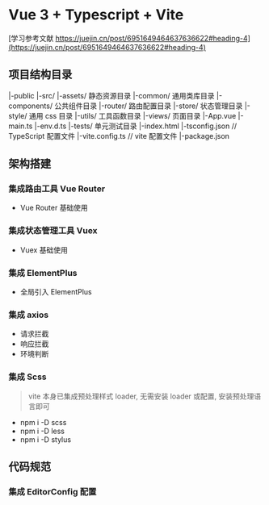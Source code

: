 # Vue 3 + Typescript + Vite
[学习参考文献 https://juejin.cn/post/6951649464637636622#heading-4](https://juejin.cn/post/6951649464637636622#heading-4)

## 项目结构目录
|-public
|-src/
    |-assets/   静态资源目录
    |-common/   通用类库目录
    |-components/   公共组件目录
    |-router/   路由配置目录
    |-store/    状态管理目录
    |-style/    通用 css 目录
    |-utils/    工具函数目录
    |-views/    页面目录
    |-App.vue
    |-main.ts
    |-env.d.ts
|-tests/    单元测试目录
|-index.html
|-tsconfig.json //  TypeScript 配置文件
|-vite.config.ts    //  vite 配置文件
|-package.json

## 架构搭建
### 集成路由工具 Vue Router
* Vue Router 基础使用

### 集成状态管理工具 Vuex
* Vuex 基础使用

### 集成 ElementPlus
* 全局引入 ElementPlus

### 集成 axios
* 请求拦截
* 响应拦截
* 环境判断

### 集成 Scss
> vite 本身已集成预处理样式 loader, 无需安装 loader 或配置, 安装预处理语言即可
* npm i -D scss
* npm i -D less
* npm i -D stylus

## 代码规范

### 集成 EditorConfig 配置

